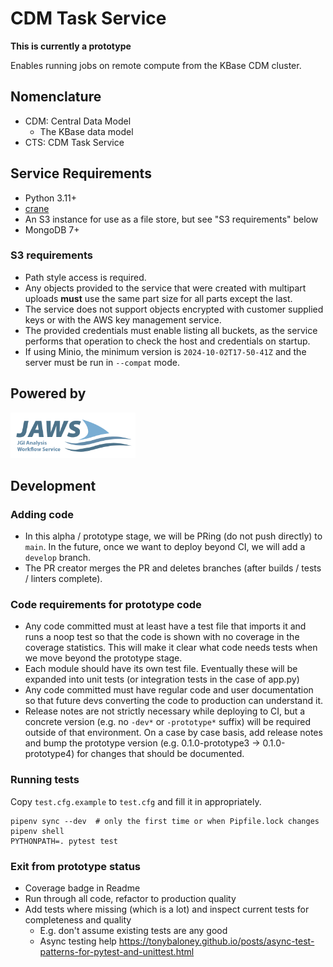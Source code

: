 # CDM Task Service

**This is currently a prototype**

Enables running jobs on remote compute from the KBase CDM cluster.

## Nomenclature

* CDM: Central Data Model
  * The KBase data model
* CTS: CDM Task Service

## Service Requirements

* Python 3.11+
* [crane](https://github.com/google/go-containerregistry/blob/main/cmd/crane/README.md)
* An S3 instance for use as a file store, but see "S3 requirements" below
* MongoDB 7+

### S3 requirements

* Path style access is required.
* Any objects provided to the service that were created with multipart uploads **must** use the
  same part size for all parts except the last.
* The service does not support objects encrypted with customer supplied keys or with the
  AWS key management service.
* The provided credentials must enable listing all buckets, as the service performs that operation
  to check the host and credentials on startup.
* If using Minio, the minimum version is `2024-10-02T17-50-41Z` and the server must be run
  in `--compat` mode.
  
## Powered by

<a href="https://jaws-docs.readthedocs.io" title="JGI JAWS">
	<img src="images/JAWS.webp" alt='JGI JAWS' width="200" />
</a>

## Development

### Adding code

* In this alpha / prototype stage, we will be PRing (do not push directly) to `main`. In the
  future, once we want to deploy beyond CI, we will add a `develop` branch.
* The PR creator merges the PR and deletes branches (after builds / tests / linters complete).

### Code requirements for prototype code

* Any code committed must at least have a test file that imports it and runs a noop test so that
  the code is shown with no coverage in the coverage statistics. This will make it clear what
  code needs tests when we move beyond the prototype stage.
* Each module should have its own test file. Eventually these will be expanded into unit tests
  (or integration tests in the case of app.py)
* Any code committed must have regular code and user documentation so that future devs
  converting the code to production can understand it.
* Release notes are not strictly necessary while deploying to CI, but a concrete version (e.g.
  no `-dev*` or `-prototype*` suffix) will be required outside of that environment. On a case by
  case basis, add release notes and bump the prototype version (e.g. 0.1.0-prototype3 ->
  0.1.0-prototype4) for changes that should be documented.

### Running tests

Copy `test.cfg.example` to `test.cfg` and fill it in appropriately.

```
pipenv sync --dev  # only the first time or when Pipfile.lock changes
pipenv shell
PYTHONPATH=. pytest test
```

### Exit from prototype status

* Coverage badge in Readme
* Run through all code, refactor to production quality
* Add tests where missing (which is a lot) and inspect current tests for completeness and quality
  * E.g. don't assume existing tests are any good
  * Async testing help
    https://tonybaloney.github.io/posts/async-test-patterns-for-pytest-and-unittest.html